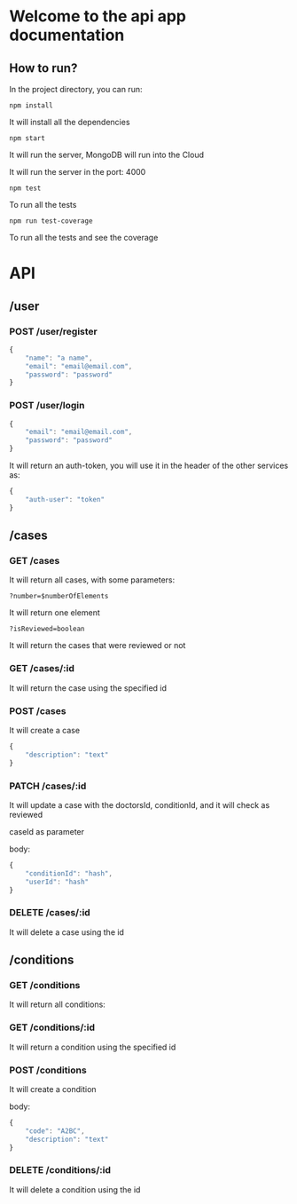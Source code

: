 # Welcome to the api app documentation

## How to run?

In the project directory, you can run:

`npm install`

It will install all the dependencies

`npm start`

It will run the server, MongoDB will run into the Cloud

It will run the server in the port: 4000

`npm test`

To run all the tests

`npm run test-coverage`

To run all the tests and see the coverage

# API

## /user

### POST /user/register

```javascript
{ 
    "name": "a name",
    "email": "email@email.com",
    "password": "password"
}
```

### POST /user/login

```javascript
{ 
    "email": "email@email.com",
    "password": "password"
}
```

It will return an auth-token, you will use it in the header of the other services as:

```javascript
{ 
    "auth-user": "token"
}
```

## /cases

### GET /cases

It will return all cases, with some parameters:

`?number=$numberOfElements`

It will return one element

`?isReviewed=boolean`

It will return the cases that were reviewed or not

### GET /cases/:id

It will return the case using the specified id

### POST /cases

It will create a case

```javascript
{ 
    "description": "text"
}
```

### PATCH /cases/:id

It will update a case with the doctorsId, conditionId, and it will check as reviewed

caseId as parameter

body: 
```javascript
{ 
    "conditionId": "hash",
    "userId": "hash"
}
```

### DELETE /cases/:id

It will delete a case using the id

## /conditions

### GET /conditions

It will return all conditions:

### GET /conditions/:id

It will return a condition using the specified id

### POST /conditions

It will create a condition

body:
```javascript
{ 
    "code": "A2BC",
    "description": "text"
}
```

### DELETE /conditions/:id

It will delete a condition using the id
